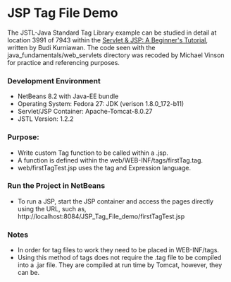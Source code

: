 JSP Tag File Demo
=======================================

The JSTL-Java Standard Tag Library example can be studied in detail at location 
3991 of 7943 within the [Servlet & JSP: A Beginner's Tutorial](https://brainysoftware.com/9781771970327),
written by Budi Kurniawan. The code seen with the java_fundamentals/web_servlets
directory was recoded by Michael Vinson for practice and referencing purposes.

### Development Environment
* NetBeans 8.2 with Java-EE bundle
* Operating System: Fedora 27: JDK (verison 1.8.0_172-b11)
* Servlet/JSP Container: Apache-Tomcat-8.0.27
* JSTL Version: 1.2.2

### Purpose:
* Write custom Tag function to be called within a .jsp.
* A function is defined within the web/WEB-INF/tags/firstTag.tag.
* web/firstTagTest.jsp uses the tag and Expression language.

### Run the Project in NetBeans
* To run a JSP, start the JSP container and access the pages directly using the 
  URL, such as,
  http://<span></span>localhost:8084/JSP_Tag_File_demo/firstTagTest.jsp

### Notes
* In order for tag files to work they need to be placed in WEB-INF/tags.
* Using this method of tags does not require the .tag file to be compiled into 
  a .jar file. They are compiled at run time by Tomcat, however, they can be.
